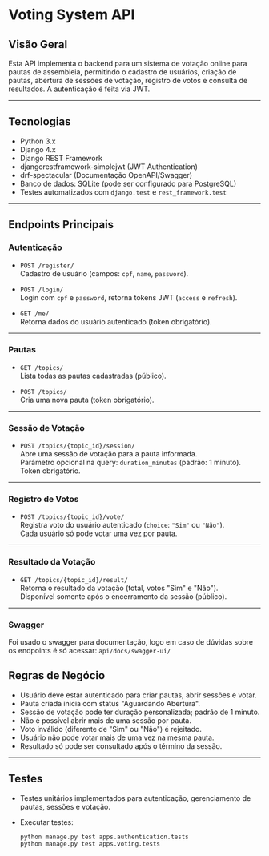 # Voting System API

## Visão Geral

Esta API implementa o backend para um sistema de votação online para pautas de assembleia, permitindo o cadastro de usuários, criação de pautas, abertura de sessões de votação, registro de votos e consulta de resultados. A autenticação é feita via JWT.

---

## Tecnologias

- Python 3.x
- Django 4.x
- Django REST Framework
- djangorestframework-simplejwt (JWT Authentication)
- drf-spectacular (Documentação OpenAPI/Swagger)
- Banco de dados: SQLite (pode ser configurado para PostgreSQL)
- Testes automatizados com `django.test` e `rest_framework.test`

---

## Endpoints Principais

### Autenticação

- `POST /register/`  
  Cadastro de usuário (campos: `cpf`, `name`, `password`).

- `POST /login/`  
  Login com `cpf` e `password`, retorna tokens JWT (`access` e `refresh`).

- `GET /me/`  
  Retorna dados do usuário autenticado (token obrigatório).

---

### Pautas

- `GET /topics/`  
  Lista todas as pautas cadastradas (público).

- `POST /topics/`  
  Cria uma nova pauta (token obrigatório).

---

### Sessão de Votação

- `POST /topics/{topic_id}/session/`  
  Abre uma sessão de votação para a pauta informada.  
  Parâmetro opcional na query: `duration_minutes` (padrão: 1 minuto).  
  Token obrigatório.

---

### Registro de Votos

- `POST /topics/{topic_id}/vote/`  
  Registra voto do usuário autenticado (`choice`: `"Sim"` ou `"Não"`).  
  Cada usuário só pode votar uma vez por pauta.

---

### Resultado da Votação

- `GET /topics/{topic_id}/result/`  
  Retorna o resultado da votação (total, votos "Sim" e "Não").  
  Disponível somente após o encerramento da sessão (público).

---

### Swagger
Foi usado o swagger para documentação, logo em caso de dúvidas sobre os endpoints é só acessar:
`api/docs/swagger-ui/`

## Regras de Negócio

- Usuário deve estar autenticado para criar pautas, abrir sessões e votar.
- Pauta criada inicia com status "Aguardando Abertura".
- Sessão de votação pode ter duração personalizada; padrão de 1 minuto.
- Não é possível abrir mais de uma sessão por pauta.
- Voto inválido (diferente de "Sim" ou "Não") é rejeitado.
- Usuário não pode votar mais de uma vez na mesma pauta.
- Resultado só pode ser consultado após o término da sessão.

---

## Testes

- Testes unitários implementados para autenticação, gerenciamento de pautas, sessões e votação.
- Executar testes:

  ```bash
  python manage.py test apps.authentication.tests
  python manage.py test apps.voting.tests


  ```

